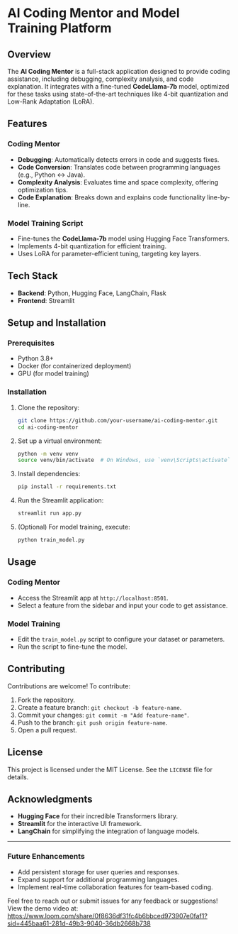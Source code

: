 # AI Coding Mentor and Model Training Platform

## Overview

The **AI Coding Mentor** is a full-stack application designed to provide coding assistance, including debugging, complexity analysis, and code explanation. It integrates with a fine-tuned **CodeLlama-7b** model, optimized for these tasks using state-of-the-art techniques like 4-bit quantization and Low-Rank Adaptation (LoRA).

## Features

### Coding Mentor
- **Debugging**: Automatically detects errors in code and suggests fixes.
- **Code Conversion**: Translates code between programming languages (e.g., Python ↔ Java).
- **Complexity Analysis**: Evaluates time and space complexity, offering optimization tips.
- **Code Explanation**: Breaks down and explains code functionality line-by-line.

### Model Training Script
- Fine-tunes the **CodeLlama-7b** model using Hugging Face Transformers.
- Implements 4-bit quantization for efficient training.
- Uses LoRA for parameter-efficient tuning, targeting key layers.

## Tech Stack
- **Backend**: Python, Hugging Face, LangChain, Flask
- **Frontend**: Streamlit

## Setup and Installation

### Prerequisites
- Python 3.8+
- Docker (for containerized deployment)
- GPU (for model training)

### Installation
1. Clone the repository:
   ```bash
   git clone https://github.com/your-username/ai-coding-mentor.git
   cd ai-coding-mentor
   ```

2. Set up a virtual environment:
   ```bash
   python -m venv venv
   source venv/bin/activate  # On Windows, use `venv\Scripts\activate`
   ```

3. Install dependencies:
   ```bash
   pip install -r requirements.txt
   ```

4. Run the Streamlit application:
   ```bash
   streamlit run app.py
   ```

5. (Optional) For model training, execute:
   ```bash
   python train_model.py
   ```

## Usage

### Coding Mentor
- Access the Streamlit app at `http://localhost:8501`.
- Select a feature from the sidebar and input your code to get assistance.

### Model Training
- Edit the `train_model.py` script to configure your dataset or parameters.
- Run the script to fine-tune the model.

## Contributing

Contributions are welcome! To contribute:
1. Fork the repository.
2. Create a feature branch: `git checkout -b feature-name`.
3. Commit your changes: `git commit -m "Add feature-name"`.
4. Push to the branch: `git push origin feature-name`.
5. Open a pull request.

## License

This project is licensed under the MIT License. See the `LICENSE` file for details.

## Acknowledgments

- **Hugging Face** for their incredible Transformers library.
- **Streamlit** for the interactive UI framework.
- **LangChain** for simplifying the integration of language models.

---

### Future Enhancements

- Add persistent storage for user queries and responses.
- Expand support for additional programming languages.
- Implement real-time collaboration features for team-based coding.

Feel free to reach out or submit issues for any feedback or suggestions!
View the demo video at: https://www.loom.com/share/0f8636df31fc4b6bbced973907e0faf1?sid=445baa61-281d-49b3-9040-36db2668b738
